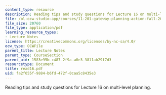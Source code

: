 ```yaml
---
content_type: resource
description: Reading tips and study questions for Lecture 16 on multi-level planning.
file: /ol-ocw-studio-app/courses/11-201-gateway-planning-action-fall-2007/fa2f055f9884b6fd472f0caa5c8435e3_read16.pdf
file_size: 20760
file_type: application/pdf
learning_resource_types:
- Lecture Notes
license: https://creativecommons.org/licenses/by-nc-sa/4.0/
ocw_type: OCWFile
parent_title: Lecture Notes
parent_type: CourseSection
parent_uid: 1583e95b-c487-2f9a-a0e3-3811ab29f7d3
resourcetype: Document
title: read16.pdf
uid: fa2f055f-9884-b6fd-472f-0caa5c8435e3
---
```

Reading tips and study questions for Lecture 16 on multi-level planning.